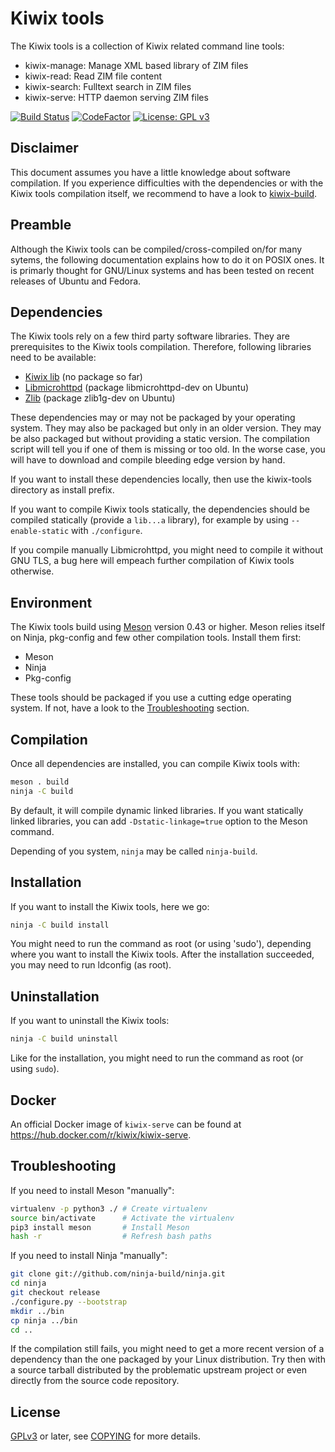 Kiwix tools
===========

The Kiwix tools is a collection of Kiwix related command line tools:
* kiwix-manage: Manage XML based library of ZIM files
* kiwix-read: Read ZIM file content
* kiwix-search: Fulltext search in ZIM files
* kiwix-serve: HTTP daemon serving ZIM files

[![Build Status](https://travis-ci.org/kiwix/kiwix-tools.svg?branch=master)](https://travis-ci.org/kiwix/kiwix-tools)
[![CodeFactor](https://www.codefactor.io/repository/github/kiwix/kiwix-tools/badge)](https://www.codefactor.io/repository/github/kiwix/kiwix-tools)
[![License: GPL v3](https://img.shields.io/badge/License-GPLv3-blue.svg)](https://www.gnu.org/licenses/gpl-3.0)

Disclaimer
----------

This document assumes you have a little knowledge about software
compilation. If you experience difficulties with the dependencies or
with the Kiwix tools compilation itself, we recommend to have a look
to [kiwix-build](https://github.com/kiwix/kiwix-build).

Preamble
--------

Although the Kiwix tools can be compiled/cross-compiled on/for many
sytems, the following documentation explains how to do it on POSIX
ones. It is primarly thought for GNU/Linux systems and has been tested
on recent releases of Ubuntu and Fedora.

Dependencies
------------

The Kiwix tools rely on a few third party software libraries. They are
prerequisites to the Kiwix tools compilation. Therefore, following
libraries need to be available:

* [Kiwix lib](https://github.com/kiwix/kiwix-lib) (no package so far)
* [Libmicrohttpd](https://www.gnu.org/software/libmicrohttpd/) (package libmicrohttpd-dev on Ubuntu)
* [Zlib](https://www.zlib.net/) (package zlib1g-dev on Ubuntu)

These dependencies may or may not be packaged by your operating
system. They may also be packaged but only in an older version. They
may be also packaged but without providing a static version. The
compilation script will tell you if one of them is missing or too old.
In the worse case, you will have to download and compile bleeding edge
version by hand.

If you want to install these dependencies locally, then use the
kiwix-tools directory as install prefix.

If you want to compile Kiwix tools statically, the dependencies should
be compiled statically (provide a `lib...a` library), for example by
using `--enable-static` with `./configure`.

If you compile manually Libmicrohttpd, you might need to compile it
without GNU TLS, a bug here will empeach further compilation of Kiwix
tools otherwise.

Environment
-------------

The Kiwix tools build using [Meson](http://mesonbuild.com/) version
0.43 or higher. Meson relies itself on Ninja, pkg-config and few other
compilation tools. Install them first:
* Meson
* Ninja
* Pkg-config

These tools should be packaged if you use a cutting edge operating
system. If not, have a look to the [Troubleshooting](#Troubleshooting)
section.

Compilation
-----------

Once all dependencies are installed, you can compile Kiwix tools with:
```bash
meson . build
ninja -C build
```

By default, it will compile dynamic linked libraries. If you want
statically linked libraries, you can add `-Dstatic-linkage=true`
option to the Meson command.

Depending of you system, `ninja` may be called `ninja-build`.

Installation
------------

If you want to install the Kiwix tools, here we go:
```bash
ninja -C build install
```

You might need to run the command as root (or using 'sudo'), depending
where you want to install the Kiwix tools. After the installation
succeeded, you may need to run ldconfig (as root).

Uninstallation
------------

If you want to uninstall the Kiwix tools:
```bash
ninja -C build uninstall
```

Like for the installation, you might need to run the command as root
(or using `sudo`).

Docker
------

An official Docker image of `kiwix-serve` can be found at
https://hub.docker.com/r/kiwix/kiwix-serve.

Troubleshooting
---------------

If you need to install Meson "manually":
```bash
virtualenv -p python3 ./ # Create virtualenv
source bin/activate      # Activate the virtualenv
pip3 install meson       # Install Meson
hash -r                  # Refresh bash paths
```

If you need to install Ninja "manually":
```bash
git clone git://github.com/ninja-build/ninja.git
cd ninja
git checkout release
./configure.py --bootstrap
mkdir ../bin
cp ninja ../bin
cd ..
```

If the compilation still fails, you might need to get a more recent
version of a dependency than the one packaged by your Linux
distribution. Try then with a source tarball distributed by the
problematic upstream project or even directly from the source code
repository.

License
-------

[GPLv3](https://www.gnu.org/licenses/gpl-3.0) or later, see
[COPYING](COPYING) for more details.